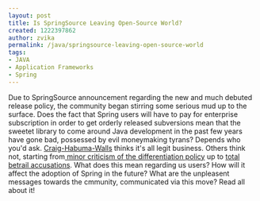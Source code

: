 ```yaml
---
layout: post
title: Is SpringSource Leaving Open-Source World?
created: 1222397862
author: zvika
permalink: /java/springsource-leaving-open-source-world
tags:
- JAVA
- Application Frameworks
- Spring
---
```

<p>Due to SpringSource announcement regarding the new and much debuted release policy, the community began stirring some serious mud up to the surface. Does the fact that Spring users will have to pay for enterprise subscription in order to get orderly released subversions mean that the sweetet library to come around Java development in the past few years have gone bad, possessed by evil moneymaking tyrans? Depends who you'd ask. <a href="http://www.jroller.com/habuma/entry/what_the_new_springsource_maintenance">Craig-Habuma-Walls</a> thinks it's all legit business. Others think not, starting from<a href="http://www.weiqigao.com/blog/2008/09/23/hey_rod_you_are_killing_your_company.html"> minor criticism of the differentiation policy</a> up to <a href="http://chris-richardson.blog-city.com/re_what_the_new_pringsource_maintenance_policy_means_to_yo.htm">total betrail accusations</a>. What does this mean regarding us users? How will it affect the adoption of Spring in the future? What are the unpleasent messages towards the cmmunity, communicated via this move? Read all about it!</p>
